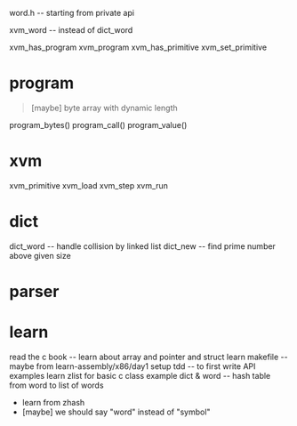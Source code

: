 word.h -- starting from private api

xvm_word -- instead of dict_word

xvm_has_program
xvm_program
xvm_has_primitive
xvm_set_primitive

# program

> [maybe] byte array with dynamic length

program_bytes()
program_call()
program_value()

# xvm

xvm_primitive
xvm_load
xvm_step
xvm_run

# dict

dict_word -- handle collision by linked list
dict_new -- find prime number above given size

# parser

# learn

read the c book -- learn about array and pointer and struct
learn makefile -- maybe from learn-assembly/x86/day1
setup tdd -- to first write API examples
learn zlist for basic c class example
dict & word -- hash table from word to list of words
- learn from zhash
- [maybe] we should say "word" instead of "symbol"
